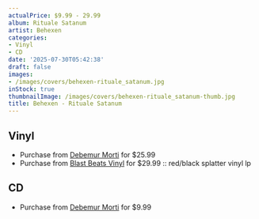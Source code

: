 ```yaml
---
actualPrice: $9.99 - 29.99
album: Rituale Satanum
artist: Behexen
categories:
- Vinyl
- CD
date: '2025-07-30T05:42:38'
draft: false
images:
- /images/covers/behexen-rituale_satanum.jpg
inStock: true
thumbnailImage: /images/covers/behexen-rituale_satanum-thumb.jpg
title: Behexen - Rituale Satanum
---
```


## Vinyl
* Purchase from [Debemur Morti](https://debemurmorti.aisamerch.com/item/127651) for $25.99
* Purchase from [Blast Beats Vinyl](https://blastbeatsvinyl.com/products/behexen-rituale-satanum-red-black-splatter-vinyl-lp) for $29.99 :: red/black splatter vinyl lp
## CD
* Purchase from [Debemur Morti](https://debemurmorti.aisamerch.com/item/93559) for $9.99
